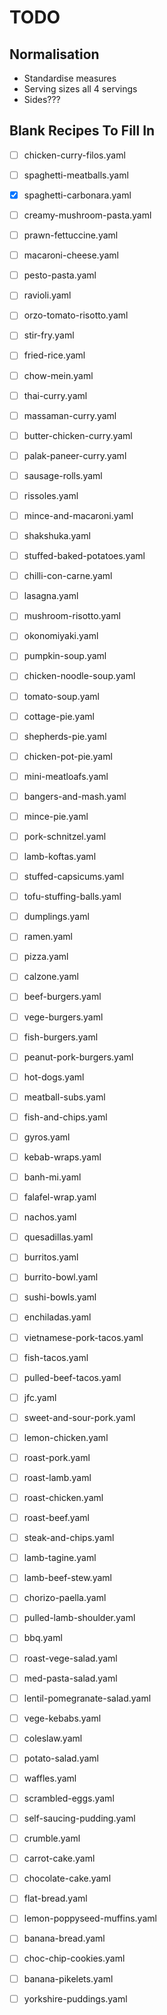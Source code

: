 # TODO

## Normalisation

- Standardise measures
- Serving sizes all 4 servings
- Sides???


## Blank Recipes To Fill In
- [ ] chicken-curry-filos.yaml

- [ ] spaghetti-meatballs.yaml
- [x] spaghetti-carbonara.yaml
- [ ] creamy-mushroom-pasta.yaml
- [ ] prawn-fettuccine.yaml
- [ ] macaroni-cheese.yaml
- [ ] pesto-pasta.yaml
- [ ] ravioli.yaml
- [ ] orzo-tomato-risotto.yaml
- [ ] stir-fry.yaml
- [ ] fried-rice.yaml
- [ ] chow-mein.yaml
- [ ] thai-curry.yaml
- [ ] massaman-curry.yaml
- [ ] butter-chicken-curry.yaml
- [ ] palak-paneer-curry.yaml
- [ ] sausage-rolls.yaml
- [ ] rissoles.yaml
- [ ] mince-and-macaroni.yaml
- [ ] shakshuka.yaml
- [ ] stuffed-baked-potatoes.yaml
- [ ] chilli-con-carne.yaml
- [ ] lasagna.yaml
- [ ] mushroom-risotto.yaml
- [ ] okonomiyaki.yaml
- [ ] pumpkin-soup.yaml
- [ ] chicken-noodle-soup.yaml
- [ ] tomato-soup.yaml
- [ ] cottage-pie.yaml
- [ ] shepherds-pie.yaml
- [ ] chicken-pot-pie.yaml
- [ ] mini-meatloafs.yaml
- [ ] bangers-and-mash.yaml
- [ ] mince-pie.yaml
- [ ] pork-schnitzel.yaml
- [ ] lamb-koftas.yaml
- [ ] stuffed-capsicums.yaml
- [ ] tofu-stuffing-balls.yaml
- [ ] dumplings.yaml
- [ ] ramen.yaml
- [ ] pizza.yaml
- [ ] calzone.yaml
- [ ] beef-burgers.yaml
- [ ] vege-burgers.yaml
- [ ] fish-burgers.yaml
- [ ] peanut-pork-burgers.yaml
- [ ] hot-dogs.yaml
- [ ] meatball-subs.yaml
- [ ] fish-and-chips.yaml
- [ ] gyros.yaml
- [ ] kebab-wraps.yaml
- [ ] banh-mi.yaml
- [ ] falafel-wrap.yaml
- [ ] nachos.yaml
- [ ] quesadillas.yaml
- [ ] burritos.yaml
- [ ] burrito-bowl.yaml
- [ ] sushi-bowls.yaml
- [ ] enchiladas.yaml
- [ ] vietnamese-pork-tacos.yaml
- [ ] fish-tacos.yaml
- [ ] pulled-beef-tacos.yaml
- [ ] jfc.yaml
- [ ] sweet-and-sour-pork.yaml
- [ ] lemon-chicken.yaml
- [ ] roast-pork.yaml
- [ ] roast-lamb.yaml
- [ ] roast-chicken.yaml
- [ ] roast-beef.yaml
- [ ] steak-and-chips.yaml
- [ ] lamb-tagine.yaml
- [ ] lamb-beef-stew.yaml
- [ ] chorizo-paella.yaml
- [ ] pulled-lamb-shoulder.yaml
- [ ] bbq.yaml
- [ ] roast-vege-salad.yaml
- [ ] med-pasta-salad.yaml
- [ ] lentil-pomegranate-salad.yaml
- [ ] vege-kebabs.yaml
- [ ] coleslaw.yaml
- [ ] potato-salad.yaml
- [ ] waffles.yaml
- [ ] scrambled-eggs.yaml
- [ ] self-saucing-pudding.yaml
- [ ] crumble.yaml
- [ ] carrot-cake.yaml
- [ ] chocolate-cake.yaml
- [ ] flat-bread.yaml
- [ ] lemon-poppyseed-muffins.yaml
- [ ] banana-bread.yaml
- [ ] choc-chip-cookies.yaml
- [ ] banana-pikelets.yaml
- [ ] yorkshire-puddings.yaml